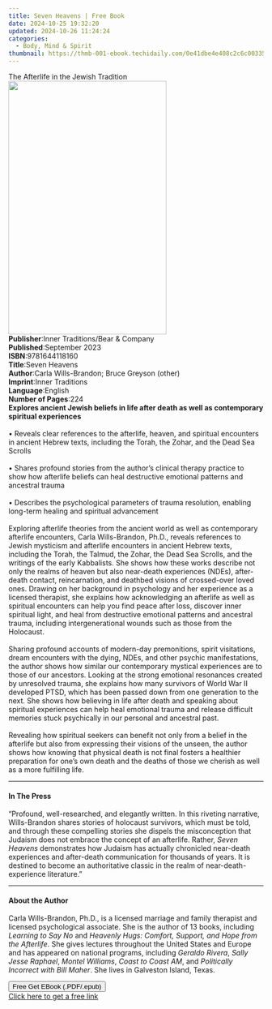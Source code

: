 ```yaml
---
title: Seven Heavens | Free Book
date: 2024-10-25 19:32:20
updated: 2024-10-26 11:24:24
categories:
  - Body, Mind & Spirit
thumbnail: https://thmb-001-ebook.techidaily.com/0e41dbe4e408c2c6c0033581c78d5cea0994f45762a3bc6a4a6695e9e89acd24.jpg
---
```

<main id="book-container">
  <div class="flex flex-col">
    <div class="book-brief flex-1 py-6 px-4 sm:p-6 md:py-10 md:px-8">
      <!-- brief-->
      <div class="book-brief-main">The Afterlife in the Jewish Tradition</div>
    </div>
    <div
      class="book-meta-info flex-1 grid gap-4 col-start-1 col-end-3 row-start-1 sm:mb-6 sm:grid-cols-4 lg:gap-6 lg:col-start-2 lg:row-end-6 lg:row-span-6 lg:mb-0"
    >
      <div
        class="book-meta-info-left place-content-center mt-4 p-4 text-sm leading-6 col-start-2 col-span-2 dark:text-slate-400"
      >
        <img
          class="w-full h-500 object-cover rounded-lg sm:h-255 sm:col-span-2 lg:col-span-full"
          src="https://img-001-ebook.techidaily.com/7579af965dca50093327000e3d77e3c75e9a44de7bdda16fca389be01201ad34.jpg"
          alt=""
          width="312"
          height="500"
        />
      </div>
      <div
        class="book-meta-info-right mt-2 col-start-1 row-start-2 col-span-3 self-center"
      >
        <!-- meta data  -->
        <div class="flex flex-col px-4 md:px-8">
          <div class="flex-1">
            <strong>Publisher</strong>:<span class="px-2"
              >Inner Traditions/Bear &amp; Company</span
            >
          </div>
          <div class="flex-1">
            <strong>Published</strong>:<span class="px-2">September 2023</span>
          </div>
          <div class="flex-1">
            <strong>ISBN</strong>:<span class="px-2">9781644118160</span>
          </div>
          <div class="flex-1">
            <strong>Title</strong>:<span class="px-2">Seven Heavens</span>
          </div>
          <div class="flex-1">
            <strong>Author</strong>:<span class="px-2"
              >Carla Wills-Brandon; Bruce Greyson (other)</span
            >
          </div>
          <div class="flex-1">
            <strong>Imprint</strong>:<span class="px-2">Inner Traditions</span>
          </div>
          <div class="flex-1">
            <strong>Language</strong>:<span class="px-2">English</span>
          </div>
          <div class="flex-1">
            <strong>Number of Pages</strong>:<span class="px-2">224</span>
          </div>
        </div>
      </div>
    </div>
    <div class="book-description flex-1 py-6 px-4 sm:p-6 md:py-10 md:px-8">
      <div class="book-description-main">
        <div accordion-content="" id="description">
          <b
            >Explores ancient Jewish beliefs in life after death as well as
            contemporary spiritual experiences</b
          ><br /><br />• Reveals clear references to the afterlife, heaven, and
          spiritual encounters in ancient Hebrew texts, including the Torah, the
          Zohar, and the Dead Sea Scrolls<br /><br />• Shares profound stories
          from the author’s clinical therapy practice to show how afterlife
          beliefs can heal destructive emotional patterns and ancestral
          trauma<br /><br />• Describes the psychological parameters of trauma
          resolution, enabling long-term healing and spiritual advancement<br /><br />Exploring
          afterlife theories from the ancient world as well as contemporary
          afterlife encounters, Carla Wills-Brandon, Ph.D., reveals references
          to Jewish mysticism and afterlife encounters in ancient Hebrew texts,
          including the Torah, the Talmud, the Zohar, the Dead Sea Scrolls, and
          the writings of the early Kabbalists. She shows how these works
          describe not only the realms of heaven but also near-death experiences
          (NDEs), after-death contact, reincarnation, and deathbed visions of
          crossed-over loved ones. Drawing on her background in psychology and
          her experience as a licensed therapist, she explains how acknowledging
          an afterlife as well as spiritual encounters can help you find peace
          after loss, discover inner spiritual light, and heal from destructive
          emotional patterns and ancestral trauma, including intergenerational
          wounds such as those from the Holocaust.<br /><br />Sharing profound
          accounts of modern-day premonitions, spirit visitations, dream
          encounters with the dying, NDEs, and other psychic manifestations, the
          author shows how similar our contemporary mystical experiences are to
          those of our ancestors. Looking at the strong emotional resonances
          created by unresolved trauma, she explains how many survivors of World
          War II developed PTSD, which has been passed down from one generation
          to the next. She shows how believing in life after death and speaking
          about spiritual experiences can help heal emotional trauma and release
          difficult memories stuck psychically in our personal and ancestral
          past. <br /><br />Revealing how spiritual seekers can benefit not only
          from a belief in the afterlife but also from expressing their visions
          of the unseen, the author shows how knowing that physical death is not
          final fosters a healthier preparation for one’s own death and the
          deaths of those we cherish as well as a more fulfilling life.
        </div>
        <div class="accordion-fader"></div>
      </div>
    </div>
    <div class="book-excerpts flex-1 py-6 px-4 sm:p-6 md:py-10 md:px-8">
      <!-- excerpts-->
      <div class="book-excerpts-main">
        <hr />
        <h4 class="placeholder placeholder-heading">
          <span>In The Press</span>
        </h4>
        <p>
          “Profound, well-researched, and elegantly written. In this riveting
          narrative, Wills-Brandon shares stories of holocaust survivors, which
          must be told, and through these compelling stories she dispels the
          misconception that Judaism does not embrace the concept of an
          afterlife. Rather, <i>Seven Heavens</i> demonstrates how Judaism has
          actually chronicled near-death experiences and after-death
          communication for thousands of years. It is destined to become an
          authoritative classic in the realm of near-death-experience
          literature.”
        </p>
      </div>
    </div>
    <div class="book-about-author flex-1 py-6 px-4 sm:p-6 md:py-10 md:px-8">
      <!-- about author-->
      <div class="book-main-author-main">
        <hr />
        <h4 class="placeholder placeholder-heading">
          <span>About the Author</span>
        </h4>
        <p>
          Carla Wills-Brandon, Ph.D., is a licensed marriage and family
          therapist and licensed psychological associate. She is the author of
          13 books, including <i>Learning to Say No</i> and
          <i>Heavenly Hugs: Comfort, Support, and Hope from the Afterlife</i>.
          She gives lectures throughout the United States and Europe and has
          appeared on national programs, including <i>Geraldo Rivera</i>,
          <i>Sally Jesse Raphael</i>, <i>Montel Williams</i>,
          <i>Coast to Coast AM</i>, and
          <i>Politically Incorrect with Bill Maher</i>. She lives in Galveston
          Island, Texas.
        </p>
      </div>
    </div>
    <div class="book-free-get flex-1 py-6 px-4 sm:p-6 md:py-10 md:px-8">
      <button
        id="btn-free-get"
        class="bg-blue-500 hover:bg-blue-700 text-white font-bold py-2 px-4 rounded"
      >
        Free Get EBook (.PDF/.epub)
      </button>
      <div id="countdown-display" class="px-2 text-lg mt-2"></div>
      <a
        id="free-link"
        class="hidden bg-blue-500 hover:bg-blue-700 text-white font-bold py-2 px-4 rounded"
        href="https://www.ebooks.com/en-us/book/210769681/seven-heavens/carla-wills-brandon/"
        target="_blank"
        >Click here to get a free link</a
      >
    </div>
    <script>
      let countdownTime = 0;
      let countdownInterval = null;
      document
        .getElementById('btn-free-get')
        .addEventListener('click', startCountdown);
      function startCountdown() {
        countdownTime = new Date().getTime() + 60000 * 3;
        countdownInterval = setInterval(updateCountdown, 1000);
        document.getElementById('btn-free-get').disabled = true;
        document
          .getElementById('btn-free-get')
          .classList.add('bg-gray-500', 'cursor-not-allowed');
      }
      function updateCountdown() {
        let currentTime = new Date().getTime();
        let timeLeft = countdownTime - currentTime;
        let secondsLeft = Math.floor(timeLeft / 1000);
        document.getElementById('countdown-display').innerHTML =
          `Remaining time: ${secondsLeft} seconds.`;
        if (secondsLeft <= 0) {
          clearInterval(countdownInterval);
          document.getElementById('btn-free-get').classList.add('hidden');
          document.getElementById('free-link').classList.remove('hidden');
          document.getElementById('countdown-display').innerHTML = '';
        }
      }
    </script>
  </div>
</main>
